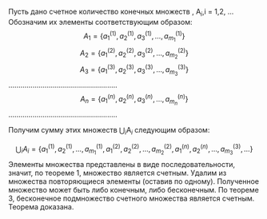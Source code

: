 Пусть дано счетное количество конечных множеств , A$_i$,i = 1,2, ... Обозначим их элементы соответствующим образом:
$$
A_{1} = \{a_{1}^{(1)},a_{2}^{(1)}, a_{3}^{(1)}, \dots, a_{m_{1}}^{(1)}\}
$$
$$
A_{2} = \{a_{1}^{(2)},a_{2}^{(2)}, a_{3}^{(2)}, \dots, a_{m_{2}}^{(2)}\}
$$
$$
A_{3} = \{a_{1}^{(3)},a_{2}^{(3)}, a_{3}^{(3)}, \dots, a_{m_{3}}^{(3)}\}
$$
							......................................................
$$
A_{n} = \{a_{1}^{(n)},a_{2}^{(n)}, a_{3}^{(n)}, \dots, a_{m_{n}}^{(n)}\}
$$
							......................................................

Получим сумму этих множеств $\bigcup _i$A$_i$ следующим образом:

$$\bigcup _iA_i = \{a_{1}^{(1)},a_{2}^{(1)},\dots, a_{m_{1}}^{(1)}, a_{1}^{(2)},a_{2}^{(2)},\dots,  a_{m_{2}}^{(2)},a_{1}^{(n)},a_{2}^{(n)}, \dots, a_{m_{3}}^{(3)}, \dots\}$$
Элементы множества представлены в виде последовательности, значит, по теореме 1, множество является счетным. Удалим из множества повторяющиеся элементы (оставив по одному). Полученное множество может быть либо конечным, либо бесконечным. По теореме 3, бесконечное подмножество счетного множества является счетным. Теорема доказана.

